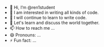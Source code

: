 - 👋 Hi, I’m @ren1student
- 👀 I am interested in writing all kinds of code.
- 🌱 I will continue to learn to write code.
- 💞️ Let's learn and discuss the world together.
- 📫 How to reach me ...
- 😄 Pronouns: ...
- ⚡ Fun fact: ...

<!---
ren1student/ren1student is a ✨ special ✨ repository because its `README.md` (this file) appears on your GitHub profile.
You can click the Preview link to take a look at your changes.
--->
